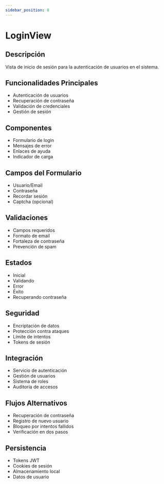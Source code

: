 ```yaml
---
sidebar_position: 8
---
```


# LoginView

## Descripción
Vista de inicio de sesión para la autenticación de usuarios en el sistema.

## Funcionalidades Principales
- Autenticación de usuarios
- Recuperación de contraseña
- Validación de credenciales
- Gestión de sesión

## Componentes
- Formulario de login
- Mensajes de error
- Enlaces de ayuda
- Indicador de carga

## Campos del Formulario
- Usuario/Email
- Contraseña
- Recordar sesión
- Captcha (opcional)

## Validaciones
- Campos requeridos
- Formato de email
- Fortaleza de contraseña
- Prevención de spam

## Estados
- Inicial
- Validando
- Error
- Éxito
- Recuperando contraseña

## Seguridad
- Encriptación de datos
- Protección contra ataques
- Límite de intentos
- Tokens de sesión

## Integración
- Servicio de autenticación
- Gestión de usuarios
- Sistema de roles
- Auditoría de accesos

## Flujos Alternativos
- Recuperación de contraseña
- Registro de nuevo usuario
- Bloqueo por intentos fallidos
- Verificación en dos pasos

## Persistencia
- Tokens JWT
- Cookies de sesión
- Almacenamiento local
- Datos de usuario